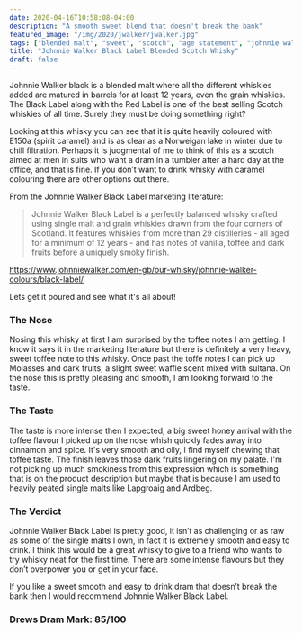 ```yaml
---
date: 2020-04-16T10:58:08-04:00
description: "A smooth sweet blend that doesn't break the bank"
featured_image: "/img/2020/jwalker/jwalker.jpg"
tags: ["blended malt", "sweet", "scotch", "age statement", "johnnie walker", "twelve years old"]
title: "Johnnie Walker Black Label Blended Scotch Whisky"
draft: false
---
```


Johnnie Walker black is a blended malt where all the different whiskies added are matured in barrels for at least 12 years, even the grain whiskies. The Black Label along with the Red Label is one of the best selling Scotch whiskies of all time.
Surely they must be doing something right?

Looking at this whisky you can see that it is quite heavily coloured with E150a (spirit caramel) and is as clear as a Norweigan lake in winter due to chill filtration. Perhaps it is judgmental of me to think of this as a scotch aimed at men in suits who want a dram in a tumbler after a hard day at the office, and that is fine. If you don’t want to drink whisky with caramel colouring there are other options out there.

From the Johnnie Walker Black Label marketing literature:

>Johnnie Walker Black Label is a perfectly balanced whisky crafted using single malt and grain whiskies drawn from the four corners of Scotland. It features whiskies from more than 29 distilleries - all aged for a minimum of 12 years - and has notes of vanilla, toffee and dark fruits before a uniquely smoky finish.

https://www.johnniewalker.com/en-gb/our-whisky/johnnie-walker-colours/black-label/

Lets get it poured and see what it's all about!

### The Nose

Nosing this whisky at first I am surprised by the toffee notes I am getting. I know it says it in the marketing literature but there is definitely a very heavy, sweet toffee note to this whisky. Once past the toffe notes I can pick up Molasses and dark fruits, a slight sweet waffle scent mixed with sultana. On the nose this is pretty pleasing and smooth, I am looking forward to the taste.

### The Taste

The taste is more intense then I expected, a big sweet honey arrival with the toffee flavour I picked up on the nose whish quickly fades away into cinnamon and spice. It's very smooth and oily, I find myself chewing that toffee taste. The finish leaves those dark fruits lingering on my palate. I'm not picking up much smokiness from this expression which is something that is on the product description but maybe that is because I am used to heavily peated single malts like Lapgroaig and Ardbeg.

### The Verdict

Johnnie Walker Black Label is pretty good, it isn’t as challenging or as raw as some of the single malts I own, in fact it is extremely smooth and easy to drink. I think this would be a great whisky to give to a friend who wants to try whisky neat for the first time. There are some intense flavours but they don’t overpower you or get in your face.

If you like a sweet smooth and easy to drink dram that doesn’t break the bank then I would recommend Johnnie Walker Black Label.


### Drews Dram Mark: 85/100
